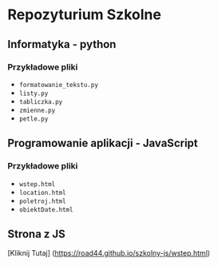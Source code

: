 # Repozyturium Szkolne

## Informatyka - python

### Przykładowe pliki

- `formatowanie_tekstu.py`
- `listy.py`
- `tabliczka.py`
- `zmienne.py`
- `petle.py`

## Programowanie aplikacji - JavaScript

### Przykładowe pliki

- `wstep.html`
- `location.html`
- `poletroj.html`
- `obiektDate.html`

## Strona z JS

[Kliknij Tutaj] (https://road44.github.io/szkolny-js/wstep.html)

